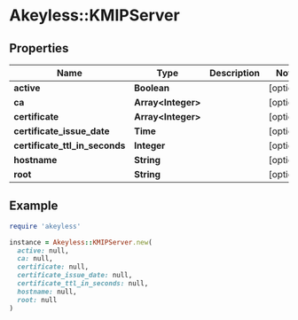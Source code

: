 # Akeyless::KMIPServer

## Properties

| Name | Type | Description | Notes |
| ---- | ---- | ----------- | ----- |
| **active** | **Boolean** |  | [optional] |
| **ca** | **Array&lt;Integer&gt;** |  | [optional] |
| **certificate** | **Array&lt;Integer&gt;** |  | [optional] |
| **certificate_issue_date** | **Time** |  | [optional] |
| **certificate_ttl_in_seconds** | **Integer** |  | [optional] |
| **hostname** | **String** |  | [optional] |
| **root** | **String** |  | [optional] |

## Example

```ruby
require 'akeyless'

instance = Akeyless::KMIPServer.new(
  active: null,
  ca: null,
  certificate: null,
  certificate_issue_date: null,
  certificate_ttl_in_seconds: null,
  hostname: null,
  root: null
)
```

